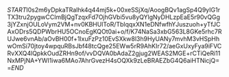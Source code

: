 $START$I0s2m6yDpkaTRalhk4q44mj5k+00xeSSjXq/AoogBQv1agSp4Q9yIG1rTX3tru2pygwCClmBjQgTzqxFd7OjhGVbi5vu8yQYlgNyDHLzpEaE5r90vQGg3jYZxnjOULoVym2VM+nv0KBHUlToR/TblqqxXN1eDNfwfhYJuszuoh+yTfJCAxODrs5QDPWbrHU5OCnoEgKQOt0ai+o/f/K74NaSa3xbG563L8GKe5rhc7RUJwe6vnAb/aOvBH00f+1IxuFzPz10EvSXkw8l3h9HyUANy7mvhM3vHSpHhwOmSi70jtoy4wpquRBsJbf48tcQge25EWw5rR9AhKIr72/aeGxUxyFya9iFVCRvXXQ4lQpkkOudZRHn9of/vvDQVA0bAdaZ2gjug2WEAS2MGE+rCTiQeRi11NxMPjNA+YWI1iwa6MAo7AhrGvezH4sOQXk9zLeBRAEZbG4Q6aiHTNicjQ==$END$